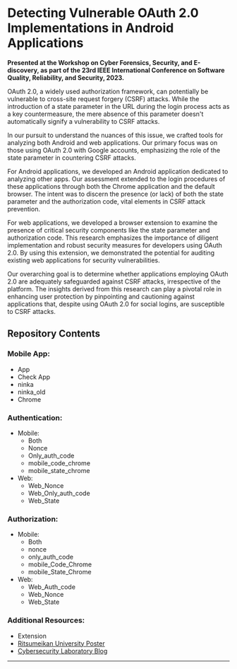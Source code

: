 # Detecting Vulnerable OAuth 2.0 Implementations in Android Applications

**Presented at the Workshop on Cyber Forensics, Security, and E-discovery, as part of the 23rd IEEE International Conference on Software Quality, Reliability, and Security, 2023.**

OAuth 2.0, a widely used authorization framework, can potentially be vulnerable to cross-site request forgery (CSRF) attacks. While the introduction of a state parameter in the URL during the login process acts as a key countermeasure, the mere absence of this parameter doesn't automatically signify a vulnerability to CSRF attacks.

In our pursuit to understand the nuances of this issue, we crafted tools for analyzing both Android and web applications. Our primary focus was on those using OAuth 2.0 with Google accounts, emphasizing the role of the state parameter in countering CSRF attacks.

For Android applications, we developed an Android application dedicated to analyzing other apps. Our assessment extended to the login procedures of these applications through both the Chrome application and the default browser. The intent was to discern the presence (or lack) of both the state parameter and the authorization code, vital elements in CSRF attack prevention.

For web applications, we developed a browser extension to examine the presence of critical security components like the state parameter and authorization code. This research emphasizes the importance of diligent implementation and robust security measures for developers using OAuth 2.0. By using this extension, we demonstrated the potential for auditing existing web applications for security vulnerabilities.

Our overarching goal is to determine whether applications employing OAuth 2.0 are adequately safeguarded against CSRF attacks, irrespective of the platform. The insights derived from this research can play a pivotal role in enhancing user protection by pinpointing and cautioning against applications that, despite using OAuth 2.0 for social logins, are susceptible to CSRF attacks.

## Repository Contents

### Mobile App:
- App
- Check App
- ninka
- ninka_old
- Chrome

### Authentication:
- Mobile:
  - Both
  - Nonce
  - Only_auth_code
  - mobile_code_chrome
  - mobile_state_chrome
- Web:
  - Web_Nonce
  - Web_Only_auth_code
  - Web_State

### Authorization:
- Mobile:
  - Both
  - nonce
  - only_auth_code
  - mobile_Code_Chrome
  - mobile_State_Chrome
- Web:
  - Web_Auth_code
  - Web_Nonce
  - Web_State

### Additional Resources:
- Extension
- [Ritsumeikan University Poster](https://waariss.github.io/Poster_Cyber_Lab/)
- [Cybersecurity Laboratory Blog](https://cysec.ise.ritsumei.ac.jp/2023/11/02/from-thailand-to-japan-my-cybersecurity-internship-at-ritsumeikan-university/)

---
